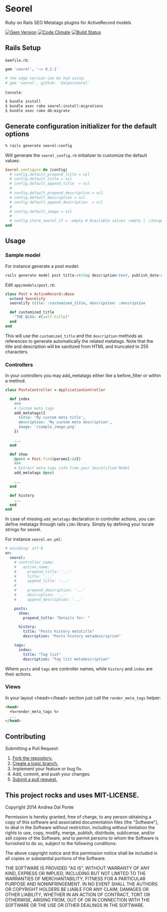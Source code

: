 # Seorel

Ruby on Rails SEO Metatags plugins for ActiveRecord models

[![Gem Version](https://badge.fury.io/rb/seorel.png)](http://badge.fury.io/rb/seorel)
[![Code Climate](https://codeclimate.com/github/dalpo/seorel.png)](https://codeclimate.com/github/dalpo/seorel)
[![Build Status](https://travis-ci.org/dalpo/seorel.svg?branch=master)](https://travis-ci.org/dalpo/seorel)

## Rails Setup


`Gemfile.rb`:

```ruby
gem 'seorel', '~> 0.2.1'

# the edge version can be had using:
# gem 'seorel', github: 'dalpo/seorel'
```

`Console`:
```bash
$ bundle install
$ bundle exec rake seorel:install:migrations
$ bundle exec rake db:migrate
```

## Generate configuration initializer for the default options

```bash
% rails generate seorel:config
```

Will generate the `seorel_config.rb` initializer to customize the default values:

```ruby
Seorel.configure do |config|
  # config.default_prepend_title = nil
  # config.default_title = nil
  # config.default_append_title  = nil
  #
  # config.default_prepend_description = nil
  # config.default_description = nil
  # config.default_append_description  = nil
  #
  # config.default_image = nil
  #
  # config.store_seorel_if = :empty # Available values :empty | :changed
end
```


## Usage

### Sample model

For instance generate a post model:
```ruby
rails generate model post title:string description:text, publish_date:date
```

Edit `app/models/post.rb`:
```ruby
class Post < ActiveRecord::Base
  extend Seorelify
  seorelify title: :customized_title, description: :description

  def customized_title
    "THE BLOG: #{self.title}"
  end
end
```

This will use the `customized_title` and the `description` methods as references to generate automatically the related metatags.
Note that the title and description will be sanitized from HTML and truncated to 255 characters.


### Controllers
In your controllers you may add\_metatags either like a before\_filter or within a method.

```ruby
class PostsController < ApplicationController

  def index
    ###
    # Custom meta tags
    add_metatags({
      title: 'My custom meta title',
      description: 'My custom meta description',
      image: '/sample_image.png'
    })

    ...
  end

  def show
    @post = Post.find(params[:id])
    ###
    # Extract meta tags info from your Seorelified Model
    add_metatags @post

    ...
  end

  def history
    ...
  end
end
```

In case of missing `add_metatags` declaration in controller actions, you can define metatags through rails `L10n` library. Simply by defining your locale strings for seorel.

For instance `seorel.en.yml`:

```yaml
# encoding: utf-8
en:
  seorel:
    # controller_name:
    #   action_name:
    #     prepend_title: '...'
    #     title: '...'
    #     append_title: '...'
    #
    #     prepend_description: '...'
    #     description: '...'
    #     append_description: '...'

    posts:
      show:
        prepend_title: "Details for: "

      history:
        title: "Posts history metatitle"
        description: "Posts history metadescriprion"

    tags:
      index:
        title: "Tag list"
        description: "Tag list metadescription"
```
Where `posts` and `tags` are controller names, while `history` and `index` are their actions.

### Views

In your layout &lt;head&gt;&lt;/head&gt; section just call the `render_meta_tags` helper:

```html
<head>
  <%=render_meta_tags %>
  ...
</head>
```


## Contributing
Submitting a Pull Request:

1. [Fork the repository.][fork]
2. [Create a topic branch.][branch]
3. Implement your feature or bug fix.
4. Add, commit, and push your changes.
5. [Submit a pull request.][pr]

[fork]: http://help.github.com/fork-a-repo/
[branch]: http://learn.github.com/p/branching.html
[pr]: http://help.github.com/send-pull-requests/

## This project rocks and uses MIT-LICENSE.

Copyright 2014 Andrea Dal Ponte

Permission is hereby granted, free of charge, to any person obtaining
a copy of this software and associated documentation files (the
"Software"), to deal in the Software without restriction, including
without limitation the rights to use, copy, modify, merge, publish,
distribute, sublicense, and/or sell copies of the Software, and to
permit persons to whom the Software is furnished to do so, subject to
the following conditions:

The above copyright notice and this permission notice shall be
included in all copies or substantial portions of the Software.

THE SOFTWARE IS PROVIDED "AS IS", WITHOUT WARRANTY OF ANY KIND,
EXPRESS OR IMPLIED, INCLUDING BUT NOT LIMITED TO THE WARRANTIES OF
MERCHANTABILITY, FITNESS FOR A PARTICULAR PURPOSE AND
NONINFRINGEMENT. IN NO EVENT SHALL THE AUTHORS OR COPYRIGHT HOLDERS BE
LIABLE FOR ANY CLAIM, DAMAGES OR OTHER LIABILITY, WHETHER IN AN ACTION
OF CONTRACT, TORT OR OTHERWISE, ARISING FROM, OUT OF OR IN CONNECTION
WITH THE SOFTWARE OR THE USE OR OTHER DEALINGS IN THE SOFTWARE.
